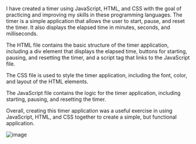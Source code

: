  I have created a timer using JavaScript, HTML, and CSS with the goal of practicing and improving my skills in these programming languages. The timer is a simple application that allows the user to start, pause, and reset the timer. It also displays the elapsed time in minutes, seconds, and milliseconds.

The HTML file contains the basic structure of the timer application, including a div element that displays the elapsed time, buttons for starting, pausing, and resetting the timer, and a script tag that links to the JavaScript file.

The CSS file is used to style the timer application, including the font, color, and layout of the HTML elements.

The JavaScript file contains the logic for the timer application, including starting, pausing, and resetting the timer.

Overall, creating this timer application was a useful exercise in using JavaScript, HTML, and CSS together to create a simple, but functional application.


![image](https://user-images.githubusercontent.com/54641432/219086335-79fb3f3f-1d71-4873-b3e8-c14c39ffdfb1.png)

